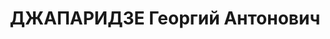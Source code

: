 ---
title: ДЖАПАРИДЗЕ Георгий Антонович
description: "Род. в 1896, грузин. Род занятий: до ареста военный преподаватель Госуниверситета\
  \ в звании майора. В Красной армии служил командиром артдивизиона. Бывший офицер\
  \ царской и меньшевистской армий. \n  Осужден Тройкой при НКВД ГССР 09.11.1937.\
  \ Мера наказания: расстрел с конфискацией личного имущества. Дата расстрела: 10.11.1937"
---